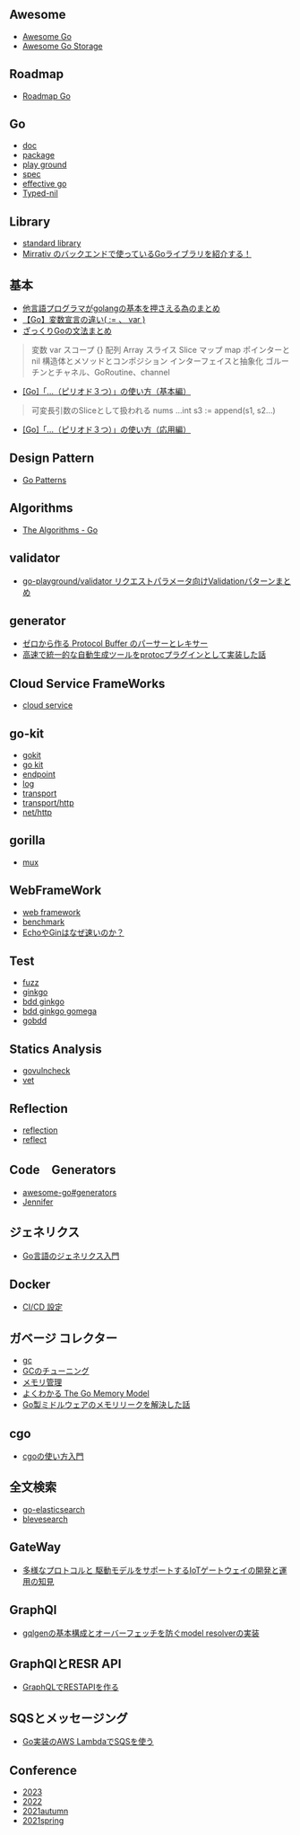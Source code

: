 ## Awesome
- [Awesome Go](https://github.com/avelino/awesome-go#awesome-go "Awesome Go")
- [Awesome Go Storage](https://github.com/gostor/awesome-go-storage#awesome-go-storage- "Awesome Go Storage")
## Roadmap
- [Roadmap Go](https://roadmap.sh/golang "Roadmap Go")
## Go
- [doc](https://go.dev/doc "doc")
- [package](https://pkg.go.dev "package")
- [play ground](https://go.dev/play "play ground")
- [spec](https://go.dev/ref/spec "spec")
- [effective go](https://go.dev/doc/effective_go "effective go")
- [Typed-nil](https://qiita.com/zr_tex8r/items/964415e71db0680bfe4e "Typed-nil")
## Library
- [standard library](https://pkg.go.dev/std "standard library")
- [Mirrativ のバックエンドで使っているGoライブラリを紹介する！](https://tech.mirrativ.stream/entry/2022/11/29/120730 "Mirrativ のバックエンドで使っているGoライブラリを紹介する！")
## 基本
- [他言語プログラマがgolangの基本を押さえる為のまとめ](https://qiita.com/tfrcm/items/e2a3d7ce7ab8868e37f7#%E6%A6%82%E8%A6%81)
- [【Go】変数宣言の違い( := 、 var )]([あああ](https://qiita.com/Winesburg_Ohio/items/16ef144b48b241241ecd))
- [ざっくりGoの文法まとめ](https://qiita.com/chrischris0801/items/5980665aa0faab07f2f1#%E3%82%B3%E3%83%B3%E3%83%9D%E3%82%B8%E3%82%B7%E3%83%A7%E3%83%B3)
> 変数 var
> スコープ {}
> 配列 Array
> スライス Slice
> マップ map
> ポインターとnil
> 構造体とメソッドとコンポジション
> インターフェイスと抽象化
> ゴルーチンとチャネル、GoRoutine、channel
- [[Go]「...（ピリオド３つ）」の使い方（基本編）](https://qiita.com/Yashy/items/a02b74a00136dc5a42c4)
> 可変長引数のSliceとして扱われる
> nums ...int
> s3 := append(s1, s2...)
- [[Go]「...（ピリオド３つ）」の使い方（応用編）](https://qiita.com/Yashy/items/3f15ea8f60224c8f95c2)
## Design Pattern
- [Go Patterns](https://github.com/tmrts/go-patterns#readme)
## Algorithms
- [The Algorithms - Go](https://github.com/TheAlgorithms/Go#the-algorithms---go)
## validator
- [go-playground/validator リクエストパラメータ向けValidationパターンまとめ](https://qiita.com/RunEagler/items/ad79fc860c3689797ccc#%E6%A6%82%E8%A6%81)
## generator
- [ゼロから作る Protocol Buffer のパーサーとレキサー](https://speakerdeck.com/yoheimuta/lexer-in-go-from-scratch "ゼロから作る Protocol Buffer のパーサーとレキサー")
- [高速で統一的な自動生成ツールをprotocプラグインとして実装した話](https://speakerdeck.com/qualiarts/gao-su-detong-de-nazi-dong-sheng-cheng-turuwoprotocpuraguintositeshi-zhuang-sitahua "高速で統一的な自動生成ツールをprotocプラグインとして実装した話")
## Cloud Service FrameWorks
- [cloud service](https://go.dev/solutions/cloud "cloud service")
## go-kit
- [gokit](https://gokit.io/ "gokit")
- [go kit](https://github.com/go-kit/kit "go kit")
- [endpoint](https://pkg.go.dev/github.com/go-kit/kit/endpoint "")
- [log](https://pkg.go.dev/github.com/go-kit/kit/log "")
- [transport](https://pkg.go.dev/github.com/go-kit/kit/transport# "")
- [transport/http](https://pkg.go.dev/github.com/go-kit/kit/transport/http "")
- [net/http](https://pkg.go.dev/net/http "")
## gorilla
- [mux](https://pkg.go.dev/github.com/gorilla/mux "")
## WebFrameWork
- [web framework](https://pkg.go.dev/github.com/mingrammer/go-web-framework-stars "web framework")
- [benchmark](https://github.com/smallnest/go-web-framework-benchmark "benchmark")
- [EchoやGinはなぜ速いのか？](https://docs.google.com/file/d/1Jh0j2UD4VZjck_34XEA3OgzruLoiZeci/edit?filetype=mspresentation "EchoやGinはなぜ速いのか？")
## Test
- [fuzz](https://go.dev/security/fuzz/ "fuzz")
- [ginkgo](https://github.com/onsi/ginkgo "ginkgo")
- [bdd ginkgo](https://qiita.com/sky0621/items/10eab1ea349845875ef7 "bdd ginkgo")
- [bdd ginkgo gomega](https://zenn.dev/zoetro/books/testing-kubernetes-operator/viewer/basics "bdd ginkgo gomega")
- [gobdd](https://github.com/go-bdd/gobdd "gobdd")
## Statics Analysis
- [govulncheck](https://pkg.go.dev/golang.org/x/vuln/cmd/govulncheck "govulncheck")
- [vet](https://pkg.go.dev/cmd/vet "vet")
## Reflection
- [reflection](https://go.dev/blog/laws-of-reflection "reflection")
- [reflect](https://pkg.go.dev/reflect "reflect")
## Code　Generators
- [awesome-go#generators](https://github.com/avelino/awesome-go#generators "awesome-go#generators")
- [Jennifer](https://github.com/dave/jennifer#jennifer "Jennifer")
## ジェネリクス
- [Go言語のジェネリクス入門](https://zenn.dev/nobishii/articles/type_param_intro "Go言語のジェネリクス入門")
## Docker
- [CI/CD 設定](https://matsuand.github.io/docs.docker.jp.onthefly/language/golang/configure-ci-cd/ "CI/CD 設定")
## ガベージ コレクター
- [gc](https://go.dev/doc/gc-guide "gc")
- [GCのチューニング](https://tech.mirrativ.stream/entry/2022/08/03/114918 "GCのチューニング")
- [メモリ管理](https://www.youtube.com/watch?v=mDp_ztulUq0&ab_channel=GophersJapan "メモリ管理")
- [よくわかる The Go Memory Model](https://docs.google.com/presentation/d/1UjL5jTqreNrFpulVi6l_H5vY_Bcz9jQriL65gZs1zFM/edit#slide=id.p "よくわかる The Go Memory Model")
- [Go製ミドルウェアのメモリリークを解決した話](https://tech.mirrativ.stream/entry/2022/08/03/114918 "Go製ミドルウェアのメモリリークを解決した話")
## cgo
- [cgoの使い方入門](https://speakerdeck.com/sakiengineer/dousitemocgokaratao-gerarenakunatutaanatanizhi-tutehosiicgonoshi-ifang-ru-men "cgoの使い方入門")
## 全文検索
- [go-elasticsearch](https://pkg.go.dev/github.com/elastic/go-elasticsearch/v8 "go-elasticsearch")
- [blevesearch](http://blevesearch.com/ "blevesearch")
## GateWay
- [多様なプロトコルと 駆動モデルをサポートするIoTゲートウェイの開発と運用の知見](https://speakerdeck.com/takesinoda/duo-yang-napurotokoruto-qu-dong-moderuwosapotosuruiotgetoueinokai-fa-toyun-yong-nozhi-jian?slide=4 "多様なプロトコルと 駆動モデルをサポートするIoTゲートウェイの開発と運用の知見")
## GraphQl
- [gqlgenの基本構成とオーバーフェッチを防ぐmodel resolverの実装](https://tech.layerx.co.jp/entry/2021/10/22/171242 "gqlgenの基本構成とオーバーフェッチを防ぐmodel resolverの実装")
## GraphQlとRESR API
- [GraphQLでRESTAPIを作る](https://tech.layerx.co.jp/entry/2022/12/19/230000 "GraphQLでRESTAPIを作る")
## SQSとメッセージング
- [Go実装のAWS LambdaでSQSを使う](https://zenn.dev/voicy/articles/a09a6ac171f82e "Go実装のAWS LambdaでSQSを使う")
## Conference
- [2023](https://gocon.jp/2023/ "2023")
- [2022](https://gocon.jp/2022spring/ja/ "2022")
- [2021autumn](https://gocon.jp/2021autumn/ "2021autumn")
- [2021spring](https://gocon.jp/2021spring/ "2021spring")